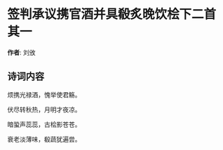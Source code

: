 # 签判承议携官酒并具殽炙晚饮桧下二首  其一

**作者**: 刘攽

## 诗词内容

烦携光禄酒，愧举使君觞。

伏尽转秋热，月明才夜凉。

暗蛩声蕊蕊，古桧影苍苍。

衰老淡薄味，殽蔬犹遍尝。


